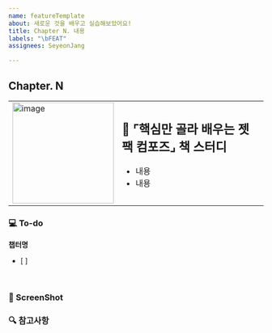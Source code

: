 ```yaml
---
name: featureTemplate
about: 새로운 것을 배우고 실습해보았어요!
title: Chapter N. 내용
labels: "\bFEAT"
assignees: SeyeonJang

---
```


##  Chapter. N
<table> <tr> <td> <img width="200" src="https://github.com/SeyeonJang/UMC-6th-Web/assets/47477205/089b723d-55df-4f3a-aa55-13f13bd65da3" alt="image"> </td> <td valign="top"> <h2>📗 ⌜핵심만 골라 배우는 젯팩 컴포즈⌟ 책 스터디</h2> <ul> 
<li>내용</li> 
<li>내용</li> 
</ul> </td> </tr> </table>

### 💻 To-do
**챕터명**
- [ ]

<br>

### 📸 ScreenShot


### 🔍 참고사항
